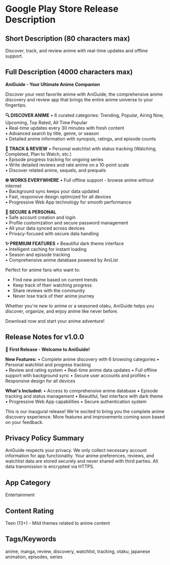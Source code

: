 # Google Play Store Release Description

## Short Description (80 characters max)
Discover, track, and review anime with real-time updates and offline support.

## Full Description (4000 characters max)

**AniGuide - Your Ultimate Anime Companion**

Discover your next favorite anime with AniGuide, the comprehensive anime discovery and review app that brings the entire anime universe to your fingertips.

**🔍 DISCOVER ANIME**
• 6 curated categories: Trending, Popular, Airing Now, Upcoming, Top Rated, All Time Popular  
• Real-time updates every 30 minutes with fresh content  
• Advanced search by title, genre, or season  
• Detailed anime information with synopsis, ratings, and episode counts  

**📝 TRACK & REVIEW**
• Personal watchlist with status tracking (Watching, Completed, Plan to Watch, etc.)  
• Episode progress tracking for ongoing series  
• Write detailed reviews and rate anime on a 10-point scale  
• Discover related anime, sequels, and prequels  

**🌐 WORKS EVERYWHERE**
• Full offline support - browse anime without internet  
• Background sync keeps your data updated  
• Fast, responsive design optimized for all devices  
• Progressive Web App technology for smooth performance  

**👤 SECURE & PERSONAL**  
• Safe account creation and login  
• Profile customization and secure password management  
• All your data synced across devices  
• Privacy-focused with secure data handling  

**✨ PREMIUM FEATURES**
• Beautiful dark theme interface  
• Intelligent caching for instant loading  
• Season and episode tracking  
• Comprehensive anime database powered by AniList  

Perfect for anime fans who want to:
- Find new anime based on current trends  
- Keep track of their watching progress  
- Share reviews with the community  
- Never lose track of their anime journey  

Whether you're new to anime or a seasoned otaku, AniGuide helps you discover, organize, and enjoy anime like never before.

Download now and start your anime adventure!

## Release Notes for v1.0.0

🎉 **First Release - Welcome to AniGuide!**

**New Features:**
• Complete anime discovery with 6 browsing categories
• Personal watchlist and progress tracking  
• Review and rating system
• Real-time anime data updates
• Full offline support with background sync
• Secure user accounts and profiles
• Responsive design for all devices

**What's Included:**
• Access to comprehensive anime database
• Episode tracking and status management
• Beautiful, fast interface with dark theme
• Progressive Web App capabilities
• Secure authentication system

This is our inaugural release! We're excited to bring you the complete anime discovery experience. More features and improvements coming soon based on your feedback.

## Privacy Policy Summary
AniGuide respects your privacy. We only collect necessary account information for app functionality. Your anime preferences, reviews, and watchlist data are stored securely and never shared with third parties. All data transmission is encrypted via HTTPS.

## App Category
Entertainment

## Content Rating
Teen (13+) - Mild themes related to anime content

## Tags/Keywords
anime, manga, review, discovery, watchlist, tracking, otaku, japanese animation, episodes, series